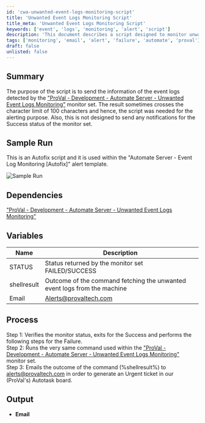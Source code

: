 ```yaml
---
id: 'cwa-unwanted-event-logs-monitoring-script'
title: 'Unwanted Event Logs Monitoring Script'
title_meta: 'Unwanted Event Logs Monitoring Script'
keywords: ['event', 'logs', 'monitoring', 'alert', 'script']
description: 'This document describes a script designed to monitor unwanted event logs in the Automate Server environment. It provides details on how the script functions, its dependencies, and the process it follows to alert users when unwanted logs are detected.'
tags: ['monitoring', 'email', 'alert', 'failure', 'automate', 'proval']
draft: false
unlisted: false
---
```

## Summary

The purpose of the script is to send the information of the event logs detected by the ["ProVal - Development - Automate Server - Unwanted Event Logs Monitoring"](https://proval.itglue.com/DOC-5078775-10390990) monitor set. The result sometimes crosses the character limit of 100 characters and hence, the script was needed for the alerting purpose. Also, this is not designed to send any notifications for the Success status of the monitor set.

## Sample Run

This is an Autofix script and it is used within the "Automate Server - Event Log Monitoring [Autofix]" alert template.

![Sample Run](5078775/docs/10390937/images/14561626)

## Dependencies

["ProVal - Development - Automate Server - Unwanted Event Logs Monitoring"](https://proval.itglue.com/DOC-5078775-10390990)

## Variables

| Name       | Description                                                                              |
|------------|------------------------------------------------------------------------------------------|
| STATUS     | Status returned by the monitor set FAILED/SUCCESS                                       |
| shellresult| Outcome of the command fetching the unwanted event logs from the machine                |
| Email      | [Alerts@provaltech.com](mailto:Alerts@provaltech.com)                                   |

## Process

Step 1: Verifies the monitor status, exits for the Success and performs the following steps for the Failure.  
Step 2: Runs the very same command used within the ["ProVal - Development - Automate Server - Unwanted Event Logs Monitoring"](https://proval.itglue.com/DOC-5078775-10390990) monitor set.  
Step 3: Emails the outcome of the command (%shellresult%) to [alerts@provaltech.com](mailto:alerts@provaltech.com) in order to generate an Urgent ticket in our (ProVal's) Autotask board.

## Output

- **Email**


